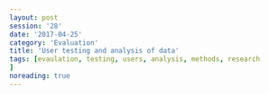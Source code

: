 ```yaml
--- 
layout: post 
session: '28' 
date: '2017-04-25' 
category: 'Evaluation' 
title: 'User testing and analysis of data' 
tags: [evaulation, testing, users, analysis, methods, research			] 
noreading: true
--- 
```


<excerpt/>
